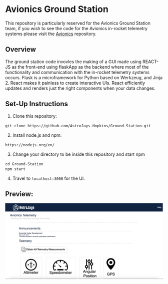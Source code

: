 # **Avionics Ground Station**

This repository is particularly reserved for the Avionics Ground Station team, if you wish to see the code for the Avionics in-rocket telemetry systems please visit the [Avionics](https://github.com/AstroJays-Hopkins) repository. 

## **Overview**

The ground station code invovles the making of a GUI made using REACT-JS as the front-end using flaskApp as the backend where most of the functionality and communication with the in-rocket telemetry systems occurs. 
Flask is a microframework for Python based on Werkzeug, and Jinja 2. 
React makes it painless to create interactive UIs. React efficiently updates and renders just the right components when your data changes.

## **Set-Up Instructions**

1. Clone this repository:
```
git clone https://github.com/AstroJays-Hopkins/Ground-Station.git
```
2. Install node.js and npm:
```
https://nodejs.org/en/
```
3. Change your directory to be inside this repository and start npm
```
cd Ground-Station
npm start
```
4. Travel to `localhost:3000` for the UI. 

## Preview:
<img src=https://github.com/AstroJays-Hopkins/Ground-Station/blob/master/preview.png>
